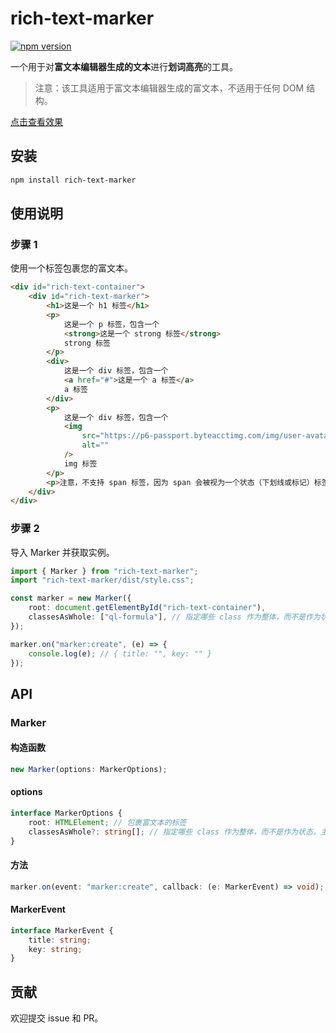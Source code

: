 # rich-text-marker

[![npm version](https://badge.fury.io/js/rich-text-marker.svg)](https://badge.fury.io/js/rich-text-marker)

一个用于对**富文本编辑器生成的文本**进行**划词高亮**的工具。

> 注意：该工具适用于富文本编辑器生成的富文本，不适用于任何 DOM 结构。

[点击查看效果](https://www.awesomescreenshot.com/video/31905628?key=f27d1d829efbbc19598de26a6228d845)


## 安装

```bash
npm install rich-text-marker
```

## 使用说明

### 步骤 1

使用一个标签包裹您的富文本。

```html
<div id="rich-text-container">
    <div id="rich-text-marker">
        <h1>这是一个 h1 标签</h1>
        <p>
            这是一个 p 标签，包含一个
            <strong>这是一个 strong 标签</strong>
            strong 标签
        </p>
        <div>
            这是一个 div 标签，包含一个
            <a href="#">这是一个 a 标签</a>
            a 标签
        </div>
        <p>
            这是一个 div 标签，包含一个
            <img
                src="https://p6-passport.byteacctimg.com/img/user-avatar/976aa386bacba0c2147e5a920bdfde5d~140x140.awebp"
                alt=""
            />
            img 标签
        </p>
        <p>注意，不支持 span 标签，因为 span 会被视为一个状态（下划线或标记）标签</p>
    </div>
</div>
```

### 步骤 2

导入 Marker 并获取实例。

```typescript
import { Marker } from "rich-text-marker";
import "rich-text-marker/dist/style.css";

const marker = new Marker({
    root: document.getElementById("rich-text-container"),
    classesAsWhole: ["ql-formula"], // 指定哪些 class 作为整体，而不是作为状态
});

marker.on("marker:create", (e) => {
    console.log(e); // { title: "", key: "" }
});
```

## API

### Marker

#### 构造函数

```typescript
new Marker(options: MarkerOptions);
```

#### options

```typescript
interface MarkerOptions {
    root: HTMLElement; // 包裹富文本的标签
    classesAsWhole?: string[]; // 指定哪些 class 作为整体，而不是作为状态，主要针对富文本中的公式节点，默认值是["ql-formula"]
}
```

#### 方法

```typescript
marker.on(event: "marker:create", callback: (e: MarkerEvent) => void);
```

#### MarkerEvent

```typescript
interface MarkerEvent {
    title: string;
    key: string;
}
```

## 贡献
欢迎提交 issue 和 PR。
